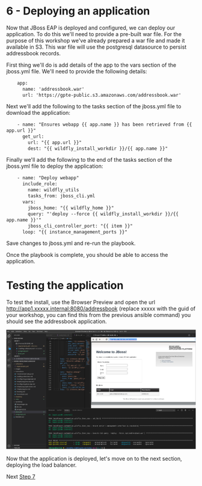 # 6 - Deploying an application

Now that JBoss EAP is deployed and configured, we can deploy our application.  To do this we'll need to provide a pre-built war file.  For the purpose of this workshop we've already prepared a war file and made it available in S3.  This war file will use the postgresql datasource to persist addressbook records.

First thing we'll do is add details of the app to the vars section of the jboss.yml file.  We'll need to provide the following details:

```
    app:
      name: 'addressbook.war'
      url: 'https://gpte-public.s3.amazonaws.com/addressbook.war'
```

Next we'll add the following to the tasks section of the jboss.yml file to download the application:

```
    - name: "Ensures webapp {{ app.name }} has been retrieved from {{ app.url }}"
      get_url:
        url: "{{ app.url }}"
        dest: "{{ wildfly_install_workdir }}/{{ app.name }}"
```

Finally we'll add the following to the end of the tasks section of the jboss.yml file to deploy the application:

```
    - name: "Deploy webapp"
      include_role:
        name: wildfly_utils
        tasks_from: jboss_cli.yml
      vars:
        jboss_home: "{{ wildfly_home }}"
        query: "'deploy --force {{ wildfly_install_workdir }}/{{ app.name }}'"
        jboss_cli_controller_port: "{{ item }}"
      loop: "{{ instance_management_ports }}"
```

Save changes to jboss.yml and re-run the playbook.

Once the playbook is complete, you should be able to access the application.

# Testing the application

To test the install, use the Browser Preview and open the url http://app1.xxxxx.internal:8080/addressbook (replace xxxxx with the guid of your workshop, you can find this from the previous ansible command) you should see the addressbook application.

![Addressbook page](../images/addressbook.png)

Now that the application is deployed, let's move on to the next section, deploying the load balancer.

Next [Step 7](./7-deploying-jbcs.md)